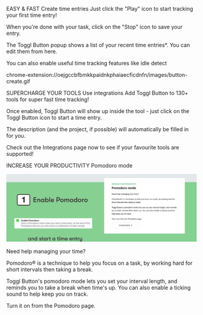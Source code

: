 EASY & FAST
Create time entries
Just click the "Play" icon to start tracking your first time entry!

When you're done with your task, click on the "Stop" icon to save your entry.

The Toggl Button popup shows a list of your recent time entries*. You can edit them from here.

You can also enable useful time tracking features like idle detect

chrome-extension://oejgccbfbmkkpaidnkphaiaecficdnfn/images/button-create.gif



SUPERCHARGE YOUR TOOLS
Use integrations
Add Toggl Button to 130+ tools for super fast time tracking!

Once enabled, Toggl Button will show up inside the tool - just click on the Toggl Button icon to start a time entry.

The description (and the project, if possible) will automatically be filled in for you.

Check out the Integrations page now to see if your favourite tools are supported!

INCREASE YOUR PRODUCTIVITY
Pomodoro mode

<img src='images/toggle_track-pomodoro_mode.png'>

Need help managing your time?

Pomodoro® is a technique to help you focus on a task, by working hard for short intervals then taking a break.

Toggl Button's pomodoro mode lets you set your interval length, and reminds you to take a break when time's up. You can also enable a ticking sound to help keep you on track.

Turn it on from the Pomodoro page.

